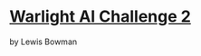 # [Warlight AI Challenge 2](http://theaigames.com/competitions/warlight-ai-challenge-2)
by Lewis Bowman